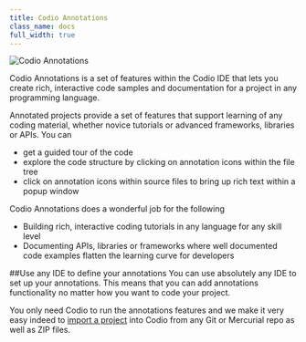```yaml
---
title: Codio Annotations
class_name: docs
full_width: true
---
```


![Codio Annotations](/img/docs/ca-overview.png)

Codio Annotations is a set of features within the Codio IDE that lets you create rich, interactive code samples and documentation for a project in any programming language. 

Annotated projects provide a set of features that support learning of any coding material, whether novice tutorials or advanced frameworks, libraries or APIs. You can 

- get a guided tour of the code
- explore the code structure by clicking on annotation icons within the file tree
- click on annotation icons within source files to bring up rich text within a popup window


Codio Annotations does a wonderful job for the following

- Building rich, interactive coding tutorials in any language for any skill level
- Documenting APIs, libraries or frameworks where well documented code examples flatten the learning curve for developers


##Use any IDE to define your annotations
You can use absolutely any IDE to set up your annotations. This means that you can add annotations functionality no matter how you want to code your project.

You only need Codio to run the annotations features and we make it very easy indeed to [import a project](/docs/console/creating) into Codio from any Git or Mercurial repo as well as ZIP files.



